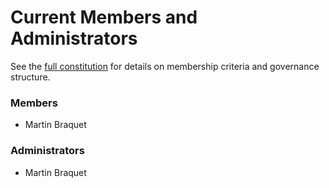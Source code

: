 # Current Members and Administrators

See the [full constitution](/md/constitution) for details on membership criteria and governance structure.

### Members

- Martin Braquet

### Administrators

- Martin Braquet